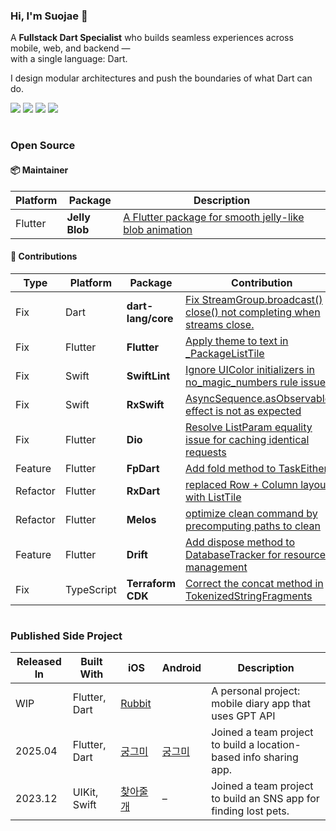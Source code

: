 ### Hi, I'm Suojae 👋  

A **Fullstack Dart Specialist** who builds seamless experiences across mobile, web, and backend —  
with a single language: Dart.

I design modular architectures and push the boundaries of what Dart can do.

<p align="left">
  <img src="https://img.shields.io/badge/Dart-0175C2?style=for-the-badge&logo=dart&logoColor=white" />
  <img src="https://img.shields.io/badge/Flutter-%2302569B.svg?style=for-the-badge&logo=flutter&logoColor=white" />
  <img src="https://img.shields.io/badge/Jaspr-%23005588.svg?style=for-the-badge&logo=dart&logoColor=white" />
  <img src="https://img.shields.io/badge/Serverpod-0175C2?style=for-the-badge&logo=dart&logoColor=white" />
</p>


#

### Open Source

#### 📦 Maintainer  

| Platform | Package       | Description |
|----------|--------------|-------------|
| Flutter  | **Jelly Blob** | [A Flutter package for smooth jelly-like blob animation](https://pub.dev/packages/jelly_blob) |

#### 🌟 Contributions


| Type | Platform | Package | Contribution |
|------|----------|---------|-------------|
| Fix | Dart | **dart-lang/core** | [Fix StreamGroup.broadcast() close() not completing when streams close.](https://github.com/dart-lang/core/pull/876) |
| Fix | Flutter | **Flutter** | [Apply theme to text in _PackageListTile](https://github.com/flutter/flutter/pull/165739) |
| Fix | Swift | **SwiftLint** | [Ignore UIColor initializers in no_magic_numbers rule issue](https://github.com/realm/SwiftLint/pull/6035) |
| Fix | Swift | **RxSwift** | [AsyncSequence.asObservable() effect is not as expected](https://github.com/ReactiveX/RxSwift/pull/2662) |
| Fix | Flutter | **Dio** | [Resolve ListParam equality issue for caching identical requests](https://github.com/SandroMaglione/fpdart/pull/163) |
| Feature | Flutter | **FpDart** | [Add fold method to TaskEither](https://github.com/cfug/dio/pull/2366) |
| Refactor | Flutter | **RxDart** | [replaced Row + Column layout with ListTile](https://github.com/ReactiveX/rxdart/pull/789) |
| Refactor | Flutter | **Melos** | [optimize clean command by precomputing paths to clean](https://github.com/invertase/melos/pull/855) |
| Feature | Flutter | **Drift** | [Add dispose method to DatabaseTracker for resource management](https://github.com/simolus3/drift/pull/3420) |
| Fix | TypeScript | **Terraform CDK** | [Correct the concat method in TokenizedStringFragments](https://github.com/hashicorp/terraform-cdk/pull/3772) |


#

### Published Side Project


| Released In | Built With | iOS | Android | Description |
|----------|------------|-----------|------------|-------------|
| WIP | Flutter, Dart | [Rubbit](https://github.com/suojae/rubbit_client) | | A personal project: mobile diary app that uses GPT API
| 2025.04  | Flutter, Dart |[궁그미](https://apps.apple.com/kr/app/%EA%B6%81%EA%B7%B8%EB%AF%B8/id6743760411?l)| [궁그미](https://play.google.com/store/apps/details?id=com.lazyheroez.loci) | Joined a team project to build a location-based info sharing app.
| 2023.12 | UIKit, Swift |[찾아줄개](https://apps.apple.com/kr/app/%EC%B0%BE%EC%95%84%EC%A4%84%EA%B0%9C/id6471409178?l)| – | Joined a team project to build an SNS app for finding lost pets.
